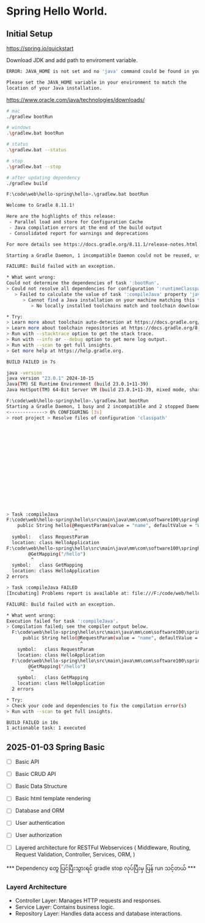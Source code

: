 # Spring Hello World.

## Initial Setup



https://spring.io/quickstart


Download JDK and add path to enviroment variable.

```bash
ERROR: JAVA_HOME is not set and no 'java' command could be found in your PATH.

Please set the JAVA_HOME variable in your environment to match the
location of your Java installation.
```

https://www.oracle.com/java/technologies/downloads/



```bash
# mac
./gradlew bootRun

# windows
.\gradlew.bat bootRun

# status
.\gradlew.bat --status

# stop
.\gradlew.bat --stop

# after updating dependency
./gradlew build

```




```bash
F:\code\web\hello-spring\hello>.\gradlew.bat bootRun

Welcome to Gradle 8.11.1!

Here are the highlights of this release:
 - Parallel load and store for Configuration Cache
 - Java compilation errors at the end of the build output
 - Consolidated report for warnings and deprecations

For more details see https://docs.gradle.org/8.11.1/release-notes.html

Starting a Gradle Daemon, 1 incompatible Daemon could not be reused, use --status for details

FAILURE: Build failed with an exception.

* What went wrong:
Could not determine the dependencies of task ':bootRun'.
> Could not resolve all dependencies for configuration ':runtimeClasspath'.
   > Failed to calculate the value of task ':compileJava' property 'javaCompiler'.
      > Cannot find a Java installation on your machine matching this tasks requirements: {languageVersion=17, vendor=any vendor, implementation=vendor-specific} for WINDOWS on x86_64.
         > No locally installed toolchains match and toolchain download repositories have not been configured.

* Try:
> Learn more about toolchain auto-detection at https://docs.gradle.org/8.11.1/userguide/toolchains.html#sec:auto_detection.
> Learn more about toolchain repositories at https://docs.gradle.org/8.11.1/userguide/toolchains.html#sub:download_repositories.
> Run with --stacktrace option to get the stack trace.
> Run with --info or --debug option to get more log output.
> Run with --scan to get full insights.
> Get more help at https://help.gradle.org.

BUILD FAILED in 7s
```


```bash
java -version
java version "23.0.1" 2024-10-15
Java(TM) SE Runtime Environment (build 23.0.1+11-39)
Java HotSpot(TM) 64-Bit Server VM (build 23.0.1+11-39, mixed mode, sharing)
```



```bash
F:\code\web\hello-spring\hello>.\gradlew.bat bootRun
Starting a Gradle Daemon, 1 busy and 2 incompatible and 2 stopped Daemons could not be reused, use --status for details
<-------------> 0% CONFIGURING [3s]
> root project > Resolve files of configuration 'classpath'

















> Task :compileJava
F:\code\web\hello-spring\hello\src\main\java\mm\com\software100\springhello\hello\HelloApplication.java:14: error: cannot find symbol
    public String hello(@RequestParam(value = "name", defaultValue = "World") String name) {
                         ^
  symbol:   class RequestParam
  location: class HelloApplication
F:\code\web\hello-spring\hello\src\main\java\mm\com\software100\springhello\hello\HelloApplication.java:13: error: cannot find symbol
        @GetMapping("/hello")
         ^
  symbol:   class GetMapping
  location: class HelloApplication
2 errors

> Task :compileJava FAILED
[Incubating] Problems report is available at: file:///F:/code/web/hello-spring/hello/build/reports/problems/problems-report.html

FAILURE: Build failed with an exception.

* What went wrong:
Execution failed for task ':compileJava'.
> Compilation failed; see the compiler output below.
  F:\code\web\hello-spring\hello\src\main\java\mm\com\software100\springhello\hello\HelloApplication.java:14: error: cannot find symbol
      public String hello(@RequestParam(value = "name", defaultValue = "World") String name) {
                           ^
    symbol:   class RequestParam
    location: class HelloApplication
  F:\code\web\hello-spring\hello\src\main\java\mm\com\software100\springhello\hello\HelloApplication.java:13: error: cannot find symbol
        @GetMapping("/hello")
         ^
    symbol:   class GetMapping
    location: class HelloApplication
  2 errors

* Try:
> Check your code and dependencies to fix the compilation error(s)
> Run with --scan to get full insights.

BUILD FAILED in 10s
1 actionable task: 1 executed
```

## 2025-01-03 Spring Basic

- [ ] Basic API 
- [ ] Basic CRUD API
- [ ] Basic Data Structure
- [ ] Basic html template rendering
- [ ] Database and ORM
- [ ] User authentication
- [ ] User authorization
- [ ] Layered architecture for RESTFul Webservices ( Middleware, Routing, Request Validation, Controller, Services, ORM, )


*** Dependency တွေ ပြင်ပြီးသွားရင် gradle stop လုပ်ပြီးမှ ပြန် run သင့်တယ် ***


### Layerd Architecture

- Controller Layer: Manages HTTP requests and responses.
- Service Layer: Contains business logic.
- Repository Layer: Handles data access and database interactions.